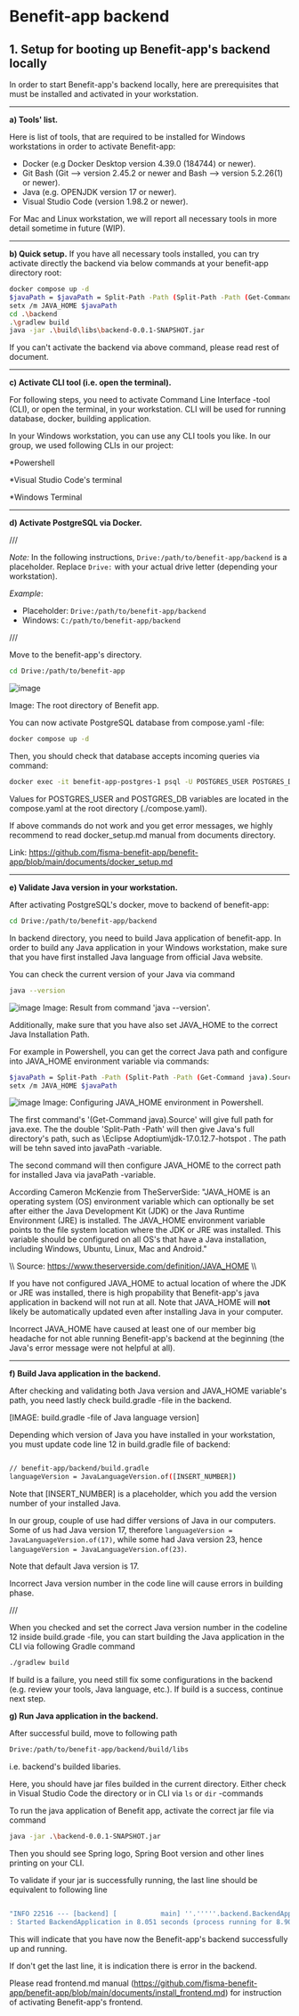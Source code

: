 # Benefit-app backend

## 1. Setup for booting up Benefit-app's backend locally

In order to start Benefit-app's backend locally,
here are prerequisites that must
be installed and activated in your workstation. 


---

**a) Tools' list.**

Here is list of tools, that are required to be installed
for Windows workstations in order to activate Benefit-app:

* Docker (e.g Docker Desktop version 4.39.0 (184744) or newer).
* Git Bash (Git --> version 2.45.2 or newer and Bash --> version 5.2.26(1) or newer).
* Java (e.g. OPENJDK version 17 or newer).
* Visual Studio Code (version 1.98.2 or newer).

For Mac and Linux workstation, we will report all necessary tools
in more detail sometime in future (WIP).

---

**b) Quick setup.**
If you have all necessary tools installed,
you can try activate directly the backend via below commands
at your benefit-app directory root:

```sh
docker compose up -d
$javaPath = $javaPath = Split-Path -Path (Split-Path -Path (Get-Command java).Source -Parent) -Parent
setx /m JAVA_HOME $javaPath
cd .\backend
.\gradlew build
java -jar .\build\libs\backend-0.0.1-SNAPSHOT.jar
```

If you can't activate the backend via above command,
please read rest of document.

---

**c) Activate CLI tool (i.e. open the terminal).**

For following steps, you need to activate Command Line Interface -tool (CLI),
or open the terminal, in your workstation. CLI will be used for running database, 
docker, building application.

In your Windows workstation, you can use any CLI tools you like.
In our group, we used following CLIs in our project:

*Powershell

*Visual Studio Code's terminal

*Windows Terminal

---

**d) Activate PostgreSQL via Docker.**

///

*Note:* In the following instructions, `Drive:/path/to/benefit-app/backend`
is a placeholder. Replace `Drive:` with your actual drive letter (depending
your workstation).

*Example*:
- Placeholder: `Drive:/path/to/benefit-app/backend`
- Windows: `C:/path/to/benefit-app/backend`

///

Move to the benefit-app's directory.

```sh
cd Drive:/path/to/benefit-app
```
![image](img/images_for_manuals/benefit_app_directory.png)

Image: The root directory of Benefit app.

You can now activate PostgreSQL database from compose.yaml -file:

```sh
docker compose up -d
```

Then, you should check that database accepts 
incoming queries via command:

```sh
docker exec -it benefit-app-postgres-1 psql -U POSTGRES_USER POSTGRES_DB
```

Values for POSTGRES_USER and POSTGRES_DB variables are
located in the compose.yaml at the root directory
(./compose.yaml).

If above commands do not work and you get error messages,
we highly recommend to read docker_setup.md manual from
documents directory.

Link: https://github.com/fisma-benefit-app/benefit-app/blob/main/documents/docker_setup.md


---

**e) Validate Java version in your workstation.**

After activating PostgreSQL's docker,
move to backend of benefit-app:

```sh
cd Drive:/path/to/benefit-app/backend
```

In backend directory, you need to build 
Java application of benefit-app.
In order to build any Java application
in your Windows workstation, make sure
that you have first installed Java language
from official Java website.

You can check the current version of your Java
via command

```sh
java --version
```
![image](img/images_for_manuals/java_version_command.png)
Image: Result from command 'java --version'.

Additionally, make sure that you have also
set JAVA_HOME to the correct Java Installation Path.

For example in Powershell, you can get the correct Java path
and configure into JAVA_HOME environment variable 
via commands:

```sh
$javaPath = Split-Path -Path (Split-Path -Path (Get-Command java).Source -Parent) -Parent
setx /m JAVA_HOME $javaPath
```

![image](img/images_for_manuals/java_home_configuration.png)
Image: Configuring JAVA_HOME environment in Powershell.

The first command's '(Get-Command java).Source' will give full path for java.exe.
The the double 'Split-Path -Path' will then give Java's full directory's path, such
as \Eclipse Adoptium\jdk-17.0.12.7-hotspot . The path will be tehn saved into javaPath -variable.

The second command will then configure JAVA_HOME to the correct path for installed Java
via javaPath -variable.


According Cameron McKenzie from TheServerSide: 
"JAVA_HOME is an operating system (OS) environment
variable which can optionally be set after either the
Java Development Kit (JDK) or the Java Runtime Environment (JRE)
is installed. The JAVA_HOME environment variable points
to the file system location where the JDK or JRE was installed.
This variable should be configured on all OS's that have a Java
installation, including Windows, Ubuntu, Linux, Mac and Android." 

\\\ Source: https://www.theserverside.com/definition/JAVA_HOME \\\

If you have not configured JAVA_HOME to actual location 
of where the JDK or JRE was installed, there is high 
propability that Benefit-app's java application
in backend will not run at all. Note that JAVA_HOME 
will **not** likely be automatically updated even after
installing Java in your computer.

Incorrect JAVA_HOME have caused at least one of our member
big headache for not able running Benefit-app's backend
at the beginning (the Java's error message were not 
helpful at all).

---

**f) Build Java application in the backend.**

After checking and validating both Java version and
JAVA_HOME variable's path, you need lastly check
build.gradle -file in the backend.

[IMAGE: build.gradle -file of Java language version]

Depending which version of Java you have installed
in your workstation, you must update code line 12
in build.gradle file of backend:

```sh

// benefit-app/backend/build.gradle
languageVersion = JavaLanguageVersion.of([INSERT_NUMBER])
```

Note that [INSERT_NUMBER] is a placeholder, which
you add the version number of your installed Java.

In our group, couple of use had differ versions of
Java in our computers. Some of us had Java version 17,
therefore `languageVersion = JavaLanguageVersion.of(17)`,
while some had Java version 23, hence
`languageVersion = JavaLanguageVersion.of(23)`.

Note that default Java version is 17.

Incorrect Java version number in the code line
will cause errors in building phase.

///

When you checked and set the correct Java version number
in the codeline 12 inside build.grade -file, you can
start building the Java application in the CLI
via following Gradle command

```sh
./gradlew build
```

If build is a failure, you need still fix some
configurations in the backend (e.g. review your tools,
Java language, etc.). If build is a success,
continue next step.

**g) Run Java application in the backend.**

After successful build, move to following path

```sh
Drive:/path/to/benefit-app/backend/build/libs 
```

i.e. backend's builded libaries.

Here, you should have jar files builded in the current
directory. Either check in Visual Studio Code the directory
or in CLI via `ls` or `dir` -commands

To run the java application of Benefit app,
activate the correct jar file via command

```sh
java -jar .\backend-0.0.1-SNAPSHOT.jar
```

Then you should see Spring logo, Spring Boot version and other lines 
printing on your CLI.

To validate if your jar is successfully running,
the last line should be equivalent to following line
```sh

"INFO 22516 --- [backend] [           main] ''.'''''.backend.BackendApplication      
: Started BackendApplication in 8.051 seconds (process running for 8.908)"

```

This will indicate that you have now the Benefit-app's backend 
successfully up and running.

If don't get the last line, it is indication there is
error in the backend.

Please read frontend.md manual (https://github.com/fisma-benefit-app/benefit-app/blob/main/documents/install_frontend.md) 
for instruction of activating Benefit-app's frontend.
